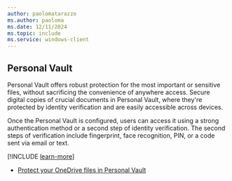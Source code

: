 ```yaml
---
author: paolomatarazzo
ms.author: paoloma
ms.date: 12/11/2024
ms.topic: include
ms.service: windows-client
---
```


## Personal Vault

Personal Vault offers robust protection for the most important or sensitive files, without sacrificing the convenience of anywhere access. Secure digital copies of crucial documents in Personal Vault, where they're protected by identity verification and are easily accessible across devices.

Once the Personal Vault is configured, users can access it using a strong authentication method or a second step of identity verification. The second steps of verification include fingerprint, face recognition, PIN, or a code sent via email or text.

[!INCLUDE [learn-more](learn-more.md)]

- [Protect your OneDrive files in Personal Vault](https://support.microsoft.com/topic/6540ef37-e9bf-4121-a773-56f98dce78c4)